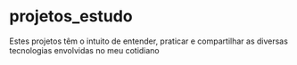 # projetos_estudo
Estes projetos têm o intuito de entender, praticar e compartilhar as diversas tecnologias envolvidas no meu cotidiano
